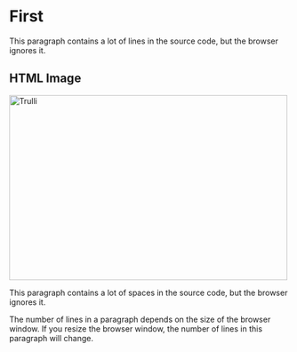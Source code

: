 # First
<html>
<body>
<p>
This paragraph
contains a lot of lines
in the source code,
but the browser 
ignores it.
</p>
<h2>HTML Image</h2>
<img src="https://user-images.githubusercontent.com/71221125/93482583-7b867a80-f91d-11ea-9bd9-5c89ede492b0.png
" alt="Trulli" width="500" height="333">
<p>
This paragraph
contains      a lot of spaces
in the source     code,
but the    browser 
ignores it.
</p>

<p>
The number of lines in a paragraph depends on the size of the browser window. If you resize the browser window, the number of lines in this paragraph will change.
</p>

</body>
</html>
